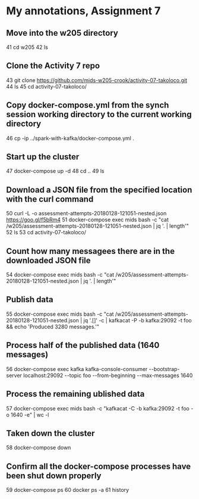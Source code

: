 # My annotations, Assignment 7 #
## Move into the w205 directory ##
   41  cd w205
   42  ls
## Clone the Activity 7 repo ##
   43  git clone https://github.com/mids-w205-crook/activity-07-takoloco.git
   44  ls
   45  cd activity-07-takoloco/
## Copy docker-compose.yml from the synch session working directory to the current working directory  ##
   46  cp -ip ../spark-with-kafka/docker-compose.yml .
## Start up the cluster ##
   47  docker-compose up -d
   48  cd ..
   49  ls
## Download a JSON file from the specified location with the curl command ##
   50  curl -L -o assessment-attempts-20180128-121051-nested.json https://goo.gl/f5bRm4
   51  docker-compose exec mids bash -c "cat /w205/assessment-attempts-20180128-121051-nested.json | jq '. | length'"
   52  ls
   53  cd activity-07-takoloco/
## Count how many messagees there are in the downloaded JSON file ##
   54  docker-compose exec mids bash -c "cat /w205/assessment-attempts-20180128-121051-nested.json | jq '. | length'"
## Publish data ##
   55  docker-compose exec mids bash -c "cat /w205/assessment-attempts-20180128-121051-nested.json | jq '.[]' -c | kafkacat -P -b kafka:29092 -t foo && echo 'Produced 3280 messages.'"
## Process half of the published data (1640 messages) ##
   56  docker-compose exec kafka kafka-console-consumer --bootstrap-server localhost:29092 --topic foo --from-beginning --max-messages 1640
## Process the remaining ublished data ##
   57  docker-compose exec mids bash -c "kafkacat -C -b kafka:29092 -t foo -o 1640 -e" | wc -l
## Taken down the cluster ##
   58  docker-compose down
## Confirm all the docker-compose processes have been shut down properly ##
   59  docker-compose ps
   60  docker ps -a
   61  history
